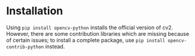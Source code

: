 # Installation

Using ``pip install opencv-python`` installs the official version of cv2.
However, there are some contribution libraries which are missing because of certain issues;
to install a complete package, use ``pip install opencv-contrib-python`` instead.